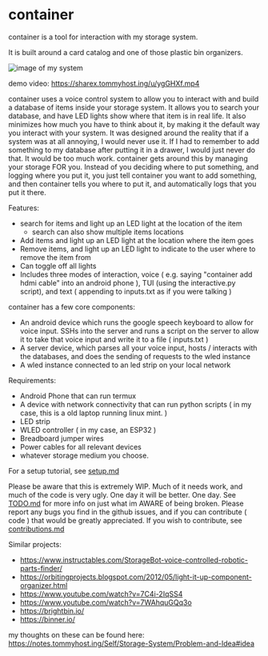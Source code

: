 # container


container is a tool for interaction with my storage system.

It is built around a card catalog and one of those plastic bin organizers.

![image of my system](/images/pic.jpg)

demo video: https://sharex.tommyhost.ing/u/ygGHXf.mp4

container uses a voice control system to allow you to interact with and build a database of items inside your storage system. It allows you to search your database, and have LED lights show where that item is in real life. It also minimizes how much you have to think about it, by making it the default way you interact with your system. It was designed around the reality that if a system was at all annoying, I would never use it. If I had to remember to add something to my database after putting it in a drawer, I would just never do that. It would be too much work. container gets around this by managing your storage FOR you. Instead of you deciding where to put something, and logging where you put it, you just tell container you want to add something, and then container tells you where to put it, and automatically logs that you put it there. 

Features:
  * search for items and light up an LED light at the location of the item
    * search can also show multiple items locations
  * Add items and light up an LED light at the location where the item goes
  * Remove items, and light up an LED light to indicate to the user where to remove the item from
  * Can toggle off all lights 
  * Includes three modes of interaction, voice ( e.g. saying "container add hdmi cable" into an android phone ), TUI (using the interactive.py script), and text ( appending to inputs.txt as if you were talking )


container has a few core components:
  * An android device which runs the google speech keyboard to allow for voice input. SSHs into the server and runs a script on the server to allow it to take that voice input and write it to a file ( inputs.txt )
  * A server device, which parses all your voice input, hosts / interacts with the databases, and does the sending of requests to the wled instance
  * A wled instance connected to an led strip on your local network


Requirements:
  * Android Phone that can run termux
  * A device with network connectivity that can run python scripts ( in my case, this is a old laptop running linux mint. )
  * LED strip
  * WLED controller ( in my case, an ESP32 )
  * Breadboard jumper wires
  * Power cables for all relevant devices 
  * whatever storage medium you choose.
  
For a setup tutorial, see [setup.md](docs/setup.md)


Please be aware that this is extremely WIP. Much of it needs work, and much of the code is very ugly. One day it will be better. One day.  See [TODO.md](todo.md) for more info on just what im AWARE of being broken. Please report any bugs you find in the github issues, and if you can contribute ( code ) that would be greatly appreciated. If you wish to contribute, see [contributions.md](docs/contributions.md)


Similar projects:
  * https://www.instructables.com/StorageBot-voice-controlled-robotic-parts-finder/
  * https://orbitingprojects.blogspot.com/2012/05/light-it-up-component-organizer.html
  * https://www.youtube.com/watch?v=7C4i-2IqSS4
  * https://www.youtube.com/watch?v=7WAhquGQq3o
  * https://brightbin.io/
  * https://binner.io/

  my thoughts on these can be found here: https://notes.tommyhost.ing/Self/Storage-System/Problem-and-Idea#idea

